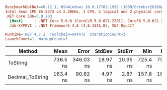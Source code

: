 ``` ini

BenchmarkDotNet=v0.12.1, OS=Windows 10.0.17763.1935 (1809/October2018Update/Redstone5)
Intel Xeon CPU E5-2673 v4 2.30GHz, 1 CPU, 2 logical and 2 physical cores
.NET Core SDK=5.0.203
  [Host]     : .NET Core 5.0.6 (CoreCLR 5.0.621.22011, CoreFX 5.0.621.22011), X64 RyuJIT
  Job-KYPRVI : .NET Framework 4.8 (4.8.4341.0), X64 RyuJIT

Runtime=.NET 4.7.2  Toolchain=net472  IterationCount=3  
LaunchCount=1  WarmupCount=3  

```
|           Method |     Mean |     Error |   StdDev |   StdErr |      Min |      Max |   Median | Ratio | MannWhitney(5%) |
|----------------- |---------:|----------:|---------:|---------:|---------:|---------:|---------:|------:|---------------- |
|         ToString | 736.5 ns | 346.03 ns | 18.97 ns | 10.95 ns | 725.4 ns | 758.4 ns | 725.8 ns |  1.00 |            Base |
| Decimal_ToString | 163.4 ns |  90.62 ns |  4.97 ns |  2.87 ns | 157.8 ns | 167.3 ns | 165.1 ns |  0.22 |               ? |

